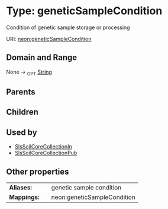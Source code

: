 
# Type: geneticSampleCondition


Condition of genetic sample storage or processing

URI: [neon:geneticSampleCondition](https://data.neonscience.org/geneticSampleCondition)


## Domain and Range

None ->  <sub>OPT</sub> [String](types/String.md)

## Parents


## Children


## Used by

 * [SlsSoilCoreCollectionIn](SlsSoilCoreCollectionIn.md)
 * [SlsSoilCoreCollectionPub](SlsSoilCoreCollectionPub.md)

## Other properties

|  |  |  |
| --- | --- | --- |
| **Aliases:** | | genetic sample condition |
| **Mappings:** | | neon:geneticSampleCondition |

